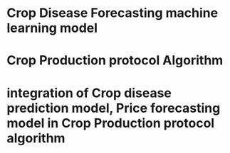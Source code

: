 # Crop Disease Forecasting machine learning model 
# Crop Production protocol Algorithm
# integration of Crop disease prediction model, Price forecasting model in Crop Production protocol algorithm
